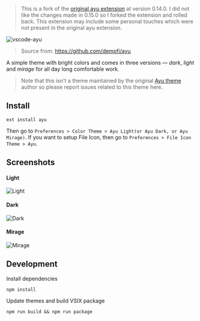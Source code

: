 >This is a fork of the [original ayu extension](https://github.com/teabyii/vscode-ayu) at version 0.14.0.
I did not like the changes made in 0.15.0 so I forked the extension and rolled back. This extension may include
some personal touches which were not present in the original ayu extension.

![vscode-ayu](https://github.com/TeeSeal/vscode-ayu-legacy/raw/master/assets/header.png)

> Source from: https://github.com/dempfi/ayu

A simple theme with bright colors and comes in three versions — *dark*, *light* and *mirage* for all day long comfortable work.

> Note that this isn't a theme maintained by the original [Ayu theme](https://github.com/dempfi/ayu) author so please report issues related to this theme here.

## Install

```shell
ext install ayu
```

Then go to `Preferences > Color Theme > Ayu Light(or Ayu Dark, or Ayu Mirage)`.
If you want to setup File Icon, then go to `Preferences > File Icon Theme > Ayu`.

## Screenshots

#### Light
![Light](https://github.com/TeeSeal/vscode-ayu-legacy/raw/master/assets/light.png)

#### Dark
![Dark](https://github.com/TeeSeal/vscode-ayu-legacy/raw/master/assets/dark.png)

#### Mirage
![Mirage](https://github.com/TeeSeal/vscode-ayu-legacy/raw/master/assets/mirage.png)

## Development

Install dependencies
```shell
npm install
```

Update themes and build VSIX package
```shell
npm run build && npm run package
```
